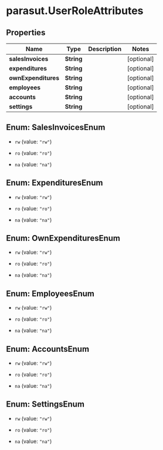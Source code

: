 # parasut.UserRoleAttributes

## Properties
Name | Type | Description | Notes
------------ | ------------- | ------------- | -------------
**salesInvoices** | **String** |  | [optional] 
**expenditures** | **String** |  | [optional] 
**ownExpenditures** | **String** |  | [optional] 
**employees** | **String** |  | [optional] 
**accounts** | **String** |  | [optional] 
**settings** | **String** |  | [optional] 


<a name="SalesInvoicesEnum"></a>
## Enum: SalesInvoicesEnum


* `rw` (value: `"rw"`)

* `ro` (value: `"ro"`)

* `na` (value: `"na"`)




<a name="ExpendituresEnum"></a>
## Enum: ExpendituresEnum


* `rw` (value: `"rw"`)

* `ro` (value: `"ro"`)

* `na` (value: `"na"`)




<a name="OwnExpendituresEnum"></a>
## Enum: OwnExpendituresEnum


* `rw` (value: `"rw"`)

* `ro` (value: `"ro"`)

* `na` (value: `"na"`)




<a name="EmployeesEnum"></a>
## Enum: EmployeesEnum


* `rw` (value: `"rw"`)

* `ro` (value: `"ro"`)

* `na` (value: `"na"`)




<a name="AccountsEnum"></a>
## Enum: AccountsEnum


* `rw` (value: `"rw"`)

* `ro` (value: `"ro"`)

* `na` (value: `"na"`)




<a name="SettingsEnum"></a>
## Enum: SettingsEnum


* `rw` (value: `"rw"`)

* `ro` (value: `"ro"`)

* `na` (value: `"na"`)




